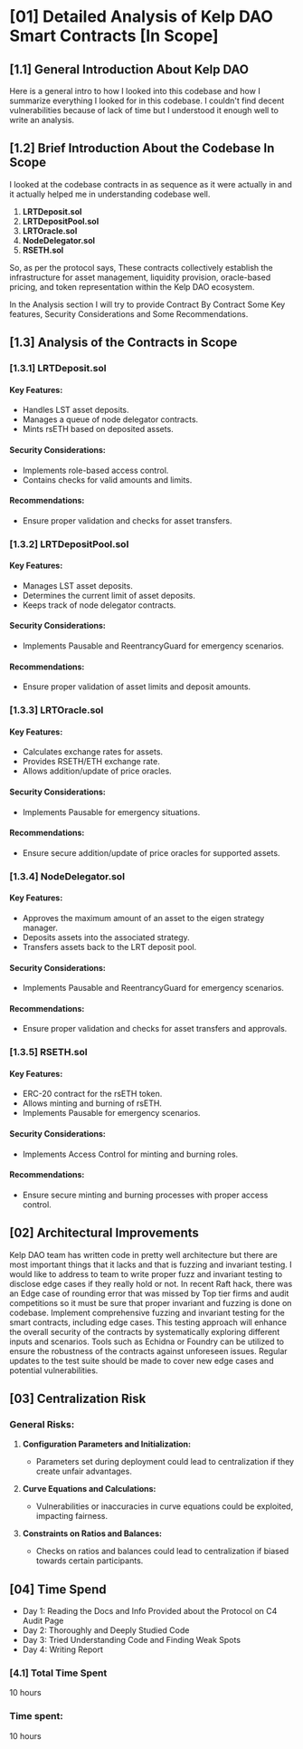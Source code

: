 # [01] Detailed Analysis of Kelp DAO Smart Contracts [In Scope]

## [1.1] General Introduction About Kelp DAO

Here is a general intro to how I looked into this codebase and how I summarize everything I looked for in this codebase. I couldn't find decent vulnerabilities because of lack of time but I understood it enough well to write an analysis.

## [1.2] Brief Introduction About the Codebase In Scope

I looked at the codebase contracts in as sequence as it were actually in and it actually helped me in understanding codebase well.

1. **LRTDeposit.sol**
2. **LRTDepositPool.sol**
3. **LRTOracle.sol**
4. **NodeDelegator.sol**
5. **RSETH.sol**

So, as per the protocol says, These contracts collectively establish the infrastructure for asset management, liquidity provision, oracle-based pricing, and token representation within the Kelp DAO ecosystem.

In the Analysis section I will try to provide Contract By Contract Some Key features, Security Considerations and Some Recommendations.
## [1.3] Analysis of the Contracts in Scope

### [1.3.1] LRTDeposit.sol

#### Key Features:
- Handles LST asset deposits.
- Manages a queue of node delegator contracts.
- Mints rsETH based on deposited assets.

#### Security Considerations:
- Implements role-based access control.
- Contains checks for valid amounts and limits.

#### Recommendations:
- Ensure proper validation and checks for asset transfers.

### [1.3.2] LRTDepositPool.sol

#### Key Features:
- Manages LST asset deposits.
- Determines the current limit of asset deposits.
- Keeps track of node delegator contracts.

#### Security Considerations:
- Implements Pausable and ReentrancyGuard for emergency scenarios.

#### Recommendations:
- Ensure proper validation of asset limits and deposit amounts.

### [1.3.3] LRTOracle.sol

#### Key Features:
- Calculates exchange rates for assets.
- Provides RSETH/ETH exchange rate.
- Allows addition/update of price oracles.

#### Security Considerations:
- Implements Pausable for emergency situations.

#### Recommendations:
- Ensure secure addition/update of price oracles for supported assets.

### [1.3.4] NodeDelegator.sol

#### Key Features:
- Approves the maximum amount of an asset to the eigen strategy manager.
- Deposits assets into the associated strategy.
- Transfers assets back to the LRT deposit pool.

#### Security Considerations:
- Implements Pausable and ReentrancyGuard for emergency scenarios.

#### Recommendations:
- Ensure proper validation and checks for asset transfers and approvals.

### [1.3.5] RSETH.sol

#### Key Features:
- ERC-20 contract for the rsETH token.
- Allows minting and burning of rsETH.
- Implements Pausable for emergency scenarios.

#### Security Considerations:
- Implements Access Control for minting and burning roles.

#### Recommendations:
- Ensure secure minting and burning processes with proper access control.

## [02] Architectural Improvements

Kelp DAO team has written code in pretty well architecture but there are most important things that it lacks and that is fuzzing and invariant testing. I would like to address to team to write proper fuzz and invariant testing to disclose edge cases if they really hold or not. In recent Raft hack, there was an Edge case of rounding error that was missed by Top tier firms and audit competitions so it must be sure that proper invariant and fuzzing is done on codebase. 
Implement comprehensive fuzzing and invariant testing for the smart contracts, including edge cases. This testing approach will enhance the overall security of the contracts by systematically exploring different inputs and scenarios. Tools such as Echidna or Foundry can be utilized to ensure the robustness of the contracts against unforeseen issues. Regular updates to the test suite should be made to cover new edge cases and potential vulnerabilities.

## [03] Centralization Risk

### General Risks:

1. **Configuration Parameters and Initialization:**
   - Parameters set during deployment could lead to centralization if they create unfair advantages.

2. **Curve Equations and Calculations:**
   - Vulnerabilities or inaccuracies in curve equations could be exploited, impacting fairness.

3. **Constraints on Ratios and Balances:**
   - Checks on ratios and balances could lead to centralization if biased towards certain participants.

## [04] Time Spend

- Day 1: Reading the Docs and Info Provided about the Protocol on C4 Audit Page
- Day 2: Thoroughly and Deeply Studied Code
- Day 3: Tried Understanding Code and Finding Weak Spots
- Day 4: Writing Report

### [4.1] Total Time Spent

10 hours

### Time spent:
10 hours